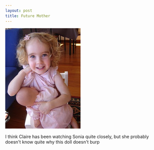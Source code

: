 ```yaml
---
layout: post
title: Future Mother
---
```

<img src="/images/content/DSC01180.jpg" alt="photo"/>

I think Claire has been watching Sonia quite closely, but she
 probably doesn't know quite why this doll doesn't burp 
